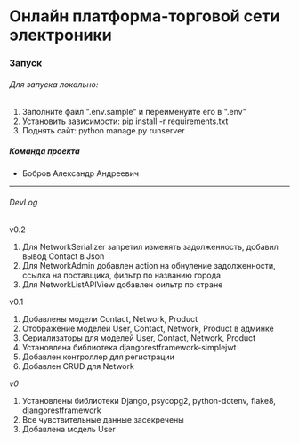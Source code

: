 # Онлайн платформа-торговой сети электроники

### Запуск

###### Для запуска локально:

1. Заполните файл ".env.sample" и переименуйте его в ".env"
2. Установить зависимости: pip install -r requirements.txt
3. Поднять сайт: python manage.py runserver

##### Команда проекта
* Бобров Александр Андреевич

<hr>

###### DevLog

v0.2
1. Для NetworkSerializer запретил изменять задолженность, добавил вывод Contact в Json
2. Для NetworkAdmin добавлен action на обнуление задолженности, ссылка на поставщика, фильтр по названию города
3. Для NetworkListAPIView добавлен фильтр по стране

v0.1
1. Добавлены модели Contact, Network, Product
2. Отображение моделей User, Contact, Network, Product в админке
3. Сериализаторы для моделей User, Contact, Network, Product 
4. Установлена библиотека djangorestframework-simplejwt
5. Добавлен контроллер для регистрации
6. Добавлен CRUD для Network

_v0_
1. Установлены библиотеки Django, psycopg2, python-dotenv, flake8, djangorestframework
2. Все чувствительные данные засекречены
3. Добавлена модель User
